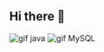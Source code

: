 ## Hi there 👋


<img src='https://images.sftcdn.net/images/t_app-icon-s/p/4dd9406e-96d3-11e6-aa77-00163ec9f5fa/3927985343/java-development-kit-64-java-43-569305.png' alt='gif java'>
<img src='https://www.ovhcloud.com/sites/default/files/styles/offer_range_card/public/2021-09/ECX-1909_Hero_MySQL_600x400%402x-1_0.webp' alt='gif MySQL'>

